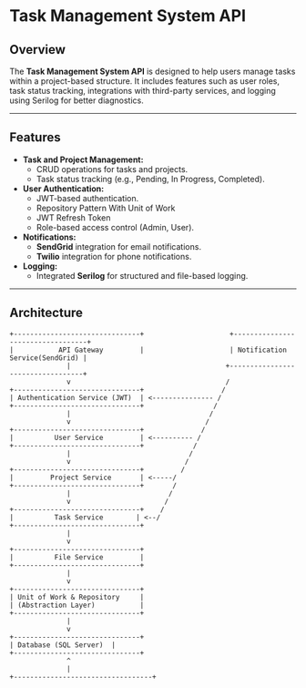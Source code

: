 # Task Management System API

## Overview
The **Task Management System API** is designed to help users manage tasks within a project-based structure. It includes features such as user roles, task status tracking, integrations with third-party services, and logging using Serilog for better diagnostics.

---

## Features
- **Task and Project Management:**
  - CRUD operations for tasks and projects.
  - Task status tracking (e.g., Pending, In Progress, Completed).
- **User Authentication:**
  - JWT-based authentication.
  - Repository Pattern With Unit of Work
  - JWT Refresh Token
  - Role-based access control (Admin, User).
- **Notifications:**
  - **SendGrid** integration for email notifications.
  - **Twilio** integration for phone notifications.
- **Logging:**
  - Integrated **Serilog** for structured and file-based logging.

---

## Architecture

```plaintext
+-------------------------------+                     +----------------------------------+
|           API Gateway         |                     | Notification Service(SendGrid) |
              |                                      +----------------------------------+
              v                                      /
+-------------------------------+                   /
| Authentication Service (JWT)  | <--------------- /
+-------------------------------+                 /
              |                                  /
              v                                 /
+-------------------------------+              /
|          User Service         | <---------- /
+-------------------------------+            /
              |                             /
              v                            /
+-------------------------------+         /
|         Project Service       | <-----/
+-------------------------------+       /
              |                        / 
              v                       /
+-------------------------------+    /  
|          Task Service        | <--/
+-------------------------------+     
              |                        
              v                        
+-------------------------------+    
|          File Service         | 
+-------------------------------+
              |
              v
+-------------------------------+
| Unit of Work & Repository     |
| (Abstraction Layer)           |
+-------------------------------+
              |
              v
+-------------------------------+
| Database (SQL Server)  |
+-------------------------------+
              ^
              |
+----------------------------------+


 
